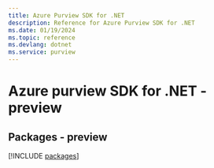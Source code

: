 ```yaml
---
title: Azure Purview SDK for .NET
description: Reference for Azure Purview SDK for .NET
ms.date: 01/19/2024
ms.topic: reference
ms.devlang: dotnet
ms.service: purview
---
```

# Azure purview SDK for .NET - preview
## Packages - preview
[!INCLUDE [packages](purview-index.md)]
